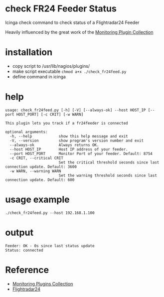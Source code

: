 # check FR24 Feeder Status
Icinga check command to check status of a Flightradar24 Feeder

Heavily influenced by the great work of the [Monitoring Plugin Collection](https://github.com/Linuxfabrik/monitoring-plugins)

# installation

- copy script to /usr/lib/nagios/plugins/
- make script executable `chmod a+x ./check_fr24feed.py`
- define command in icinga

# help

```
usage: check_fr24feed.py [-h] [-V] [--always-ok] --host HOST_IP [--port HOST_PORT] [-c CRIT] [-w WARN]

This plugin lets you track if a fr24feeder is connected

optional arguments:
  -h, --help            show this help message and exit
  -V, --version         show program's version number and exit
  --always-ok           Always returns OK.
  --host HOST_IP        Host IP address of your feeder.
  --port HOST_PORT      Monitor Port of your feeder. Default: 8754
  -c CRIT, --critical CRIT
                        Set the critical threshold seconds since last connection update. Default: 3600
  -w WARN, --warning WARN
                        Set the warning threshold seconds since last connection update. Default: 600
```
# usage example

```
./check_fr24feed.py --host 192.168.1.100
```

# output

```
Feeder: OK - 0s since last status update
Status: connected
```

# Reference
- [Monitoring Plugins Collection](https://github.com/Linuxfabrik/monitoring-plugins)
- [Flightradar24](https://flightradar24.com)

